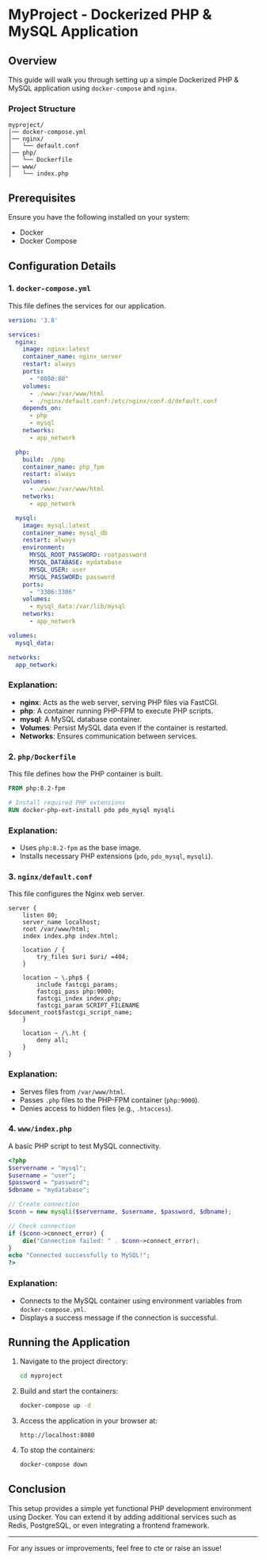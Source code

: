 # MyProject - Dockerized PHP & MySQL Application

## Overview

This guide will walk you through setting up a simple Dockerized PHP & MySQL application using `docker-compose` and `nginx`.

### Project Structure

```
myproject/
│── docker-compose.yml
│── nginx/
│   └── default.conf
│── php/
│   └── Dockerfile
│── www/
│   └── index.php
```

## Prerequisites

Ensure you have the following installed on your system:

- Docker
- Docker Compose

## Configuration Details

### 1. `docker-compose.yml`

This file defines the services for our application.

```yaml
version: '3.8'

services:
  nginx:
    image: nginx:latest
    container_name: nginx_server
    restart: always
    ports:
      - "8080:80"
    volumes:
      - ./www:/var/www/html
      - ./nginx/default.conf:/etc/nginx/conf.d/default.conf
    depends_on:
      - php
      - mysql
    networks:
      - app_network

  php:
    build: ./php
    container_name: php_fpm
    restart: always
    volumes:
      - ./www:/var/www/html
    networks:
      - app_network

  mysql:
    image: mysql:latest
    container_name: mysql_db
    restart: always
    environment:
      MYSQL_ROOT_PASSWORD: rootpassword
      MYSQL_DATABASE: mydatabase
      MYSQL_USER: user
      MYSQL_PASSWORD: password
    ports:
      - "3306:3306"
    volumes:
      - mysql_data:/var/lib/mysql
    networks:
      - app_network

volumes:
  mysql_data:

networks:
  app_network:
```

### Explanation:

- **nginx**: Acts as the web server, serving PHP files via FastCGI.
- **php**: A container running PHP-FPM to execute PHP scripts.
- **mysql**: A MySQL database container.
- **Volumes**: Persist MySQL data even if the container is restarted.
- **Networks**: Ensures communication between services.

### 2. `php/Dockerfile`

This file defines how the PHP container is built.

```dockerfile
FROM php:8.2-fpm

# Install required PHP extensions  
RUN docker-php-ext-install pdo pdo_mysql mysqli
```

### Explanation:

- Uses `php:8.2-fpm` as the base image.
- Installs necessary PHP extensions (`pdo`, `pdo_mysql`, `mysqli`).

### 3. `nginx/default.conf`

This file configures the Nginx web server.

```nginx
server {
    listen 80;
    server_name localhost;
    root /var/www/html;
    index index.php index.html;

    location / {
        try_files $uri $uri/ =404;
    }

    location ~ \.php$ {
        include fastcgi_params;
        fastcgi_pass php:9000;
        fastcgi_index index.php;
        fastcgi_param SCRIPT_FILENAME $document_root$fastcgi_script_name;
    }

    location ~ /\.ht {
        deny all;
    }
}
```

### Explanation:

- Serves files from `/var/www/html`.
- Passes `.php` files to the PHP-FPM container (`php:9000`).
- Denies access to hidden files (e.g., `.htaccess`).

### 4. `www/index.php`

A basic PHP script to test MySQL connectivity.

```php
<?php
$servername = "mysql";
$username = "user";
$password = "password";
$dbname = "mydatabase";

// Create connection
$conn = new mysqli($servername, $username, $password, $dbname);

// Check connection
if ($conn->connect_error) {
    die("Connection failed: " . $conn->connect_error);
}
echo "Connected successfully to MySQL!";
?>
```

### Explanation:

- Connects to the MySQL container using environment variables from `docker-compose.yml`.
- Displays a success message if the connection is successful.

## Running the Application

1. Navigate to the project directory:
   ```sh
   cd myproject
   ```
2. Build and start the containers:
   ```sh
   docker-compose up -d
   ```
3. Access the application in your browser at:
   ```
   http://localhost:8080
   ```
4. To stop the containers:
   ```sh
   docker-compose down
   ```

## Conclusion

This setup provides a simple yet functional PHP development environment using Docker. You can extend it by adding additional services such as Redis, PostgreSQL, or even integrating a frontend framework.

---

For any issues or improvements, feel free to cte or raise an issue!

